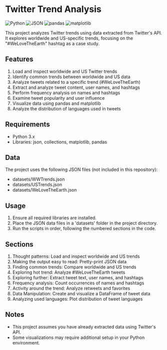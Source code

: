 # Twitter Trend Analysis

![Python](https://img.shields.io/badge/Python-3.x-blue.svg)
![JSON](https://img.shields.io/badge/JSON-used-brightgreen.svg)
![pandas](https://img.shields.io/badge/pandas-used-red.svg)
![matplotlib](https://img.shields.io/badge/matplotlib-used-orange.svg)

This project analyzes Twitter trends using data extracted from Twitter's API. It explores worldwide and US-specific trends, focusing on the "#WeLoveTheEarth" hashtag as a case study.

## Features

1. Load and inspect worldwide and US Twitter trends
2. Identify common trends between worldwide and US data
3. Analyze tweets related to a specific trend (#WeLoveTheEarth)
4. Extract and analyze tweet content, user names, and hashtags
5. Perform frequency analysis on names and hashtags
6. Examine tweet popularity and user influence
7. Visualize data using pandas and matplotlib
8. Analyze the distribution of languages used in tweets

## Requirements

- Python 3.x
- Libraries: json, collections, matplotlib, pandas

## Data

The project uses the following JSON files (not included in this repository):
- datasets/WWTrends.json
- datasets/USTrends.json
- datasets/WeLoveTheEarth.json

## Usage

1. Ensure all required libraries are installed.
2. Place the JSON data files in a 'datasets' folder in the project directory.
3. Run the scripts in order, following the numbered sections in the code.

## Sections

1. Thought patterns: Load and inspect worldwide and US trends
2. Making the output easy to read: Pretty-print JSON data
3. Finding common trends: Compare worldwide and US trends
4. Exploring hot trend: Analyze #WeLoveTheEarth tweets
5. Exploring further: Extract tweet text, user names, and hashtags
6. Frequency analysis: Count occurrences of names and hashtags
7. Activity around the trend: Analyze retweets and favorites
8. Data Manipulation: Create and visualize a DataFrame of tweet data
9. Analyzing used languages: Plot distribution of tweet languages

## Notes

- This project assumes you have already extracted data using Twitter's API.
- Some visualizations may require additional setup in your Python environment.


